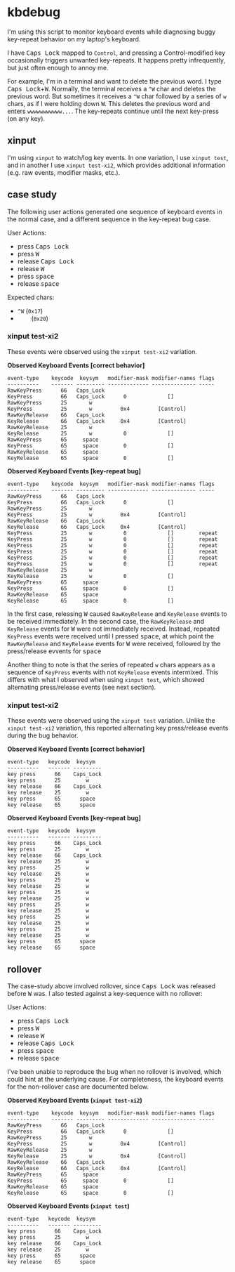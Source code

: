 # kbdebug

I'm using this script to monitor keyboard events while diagnosing buggy key-repeat behavior on my laptop's keyboard.

I have <kbd>Caps Lock</kbd> mapped to `Control`, and pressing a Control-modified key occasionally triggers unwanted key-repeats.
It happens pretty infrequently, but just often enough to annoy me.

For example, I'm in a terminal and want to delete the previous word.
I type <kbd>Caps Lock</kbd>+<kbd>W</kbd>.
Normally, the terminal receives a `^W` char and deletes the previous word.
But sometimes it receives a `^W` char followed by a series of `w` chars, as if I were holding down <kbd>W</kbd>.
This deletes the previous word and enters `wwwwwwwwwww...`.
The key-repeats continue until the next key-press (on any key).

## xinput

I'm using `xinput` to watch/log key events.
In one variation, I use `xinput test`, and in another I use `xinput test-xi2`, which provides additional information (e.g. raw events, modifier masks, etc.).

## case study

The following user actions generated one sequence of keyboard events in the normal case, and a different sequence in the key-repeat bug case.

User Actions:

* press <kbd>Caps Lock</kbd>
* press <kbd>W</kbd>
* release <kbd>Caps Lock</kbd>
* release <kbd>W</kbd>
* press <kbd>space</kbd>
* release <kbd>space</kbd>

Expected chars:
* `^W` (`0x17`)
* ` ` &nbsp;&nbsp;&nbsp;&nbsp;&nbsp;(`0x20`)

### xinput test-xi2

These events were observed using the `xinput test-xi2` variation.

**Observed Keyboard Events [correct behavior]**
```
event-type    keycode  keysym   modifier-mask modifier-names flags
----------    ------- --------- ------------- -------------- -----
RawKeyPress      66   Caps_Lock
KeyPress         66   Caps_Lock      0             []
RawKeyPress      25       w
KeyPress         25       w         0x4         [Control]
RawKeyRelease    66   Caps_Lock
KeyRelease       66   Caps_Lock     0x4         [Control]
RawKeyRelease    25       w
KeyRelease       25       w          0             []
RawKeyPress      65     space
KeyPress         65     space        0             []
RawKeyRelease    65     space
KeyRelease       65     space        0             []
```

**Observed Keyboard Events [key-repeat bug]**
```
event-type    keycode  keysym   modifier-mask modifier-names flags
----------    ------- --------- ------------- -------------- -----
RawKeyPress      66   Caps_Lock
KeyPress         66   Caps_Lock      0             []
RawKeyPress      25       w
KeyPress         25       w         0x4         [Control]
RawKeyRelease    66   Caps_Lock
KeyRelease       66   Caps_Lock     0x4         [Control]
KeyPress         25       w          0             []        repeat
KeyPress         25       w          0             []        repeat
KeyPress         25       w          0             []        repeat
KeyPress         25       w          0             []        repeat
KeyPress         25       w          0             []        repeat
KeyPress         25       w          0             []        repeat
RawKeyRelease    25       w
KeyRelease       25       w          0             []
RawKeyPress      65     space
KeyPress         65     space        0             []
RawKeyRelease    65     space
KeyRelease       65     space        0             []
```

In the first case, releasing <kbd>W</kbd> caused `RawKeyRelease` and `KeyRelease` events to be received immediately.
In the second case, the `RawKeyRelease` and `KeyRelease` events for <kbd>W</kbd> were not immediately received.
Instead, repeated `KeyPress` events were received until I pressed <kbd>space</kbd>, at which point the `RawKeyRelease` and `KeyRelease` events for <kbd>W</kbd> were received, followed by the press/release evvents for <kbd>space</kbd>

Another thing to note is that the series of repeated `w` chars appears as a sequence of `KeyPress` events with not `KeyRelease` events intermixed.
This differs with what I observed when using `xinput test`, which showed alternating press/release events (see next section).

### xinput test-xi2

These events were observed using the `xinput test` variation. Unlike the `xinput test-xi2` variation, this reported alternating key press/release events during the bug behavior.

**Observed Keyboard Events [correct behavior]**
```
event-type   keycode  keysym
----------   ------- ---------
key press      66    Caps_Lock
key press      25        w
key release    66    Caps_Lock
key release    25        w
key press      65      space
key release    65      space
```

**Observed Keyboard Events [key-repeat bug]**
```
event-type   keycode  keysym
----------   ------- ---------
key press      66    Caps_Lock
key press      25        w
key release    66    Caps_Lock
key release    25        w
key press      25        w
key release    25        w
key press      25        w
key release    25        w
key press      25        w
key release    25        w
key press      25        w
key release    25        w
key press      25        w
key release    25        w
key press      25        w
key release    25        w
key press      65      space
key release    65      space
```

## rollover

The case-study above involved rollover, since <kbd>Caps Lock</kbd> was released before <kbd>W</kbd> was.
I also tested against a key-sequence with no rollover:

User Actions:

* press <kbd>Caps Lock</kbd>
* press <kbd>W</kbd>
* release <kbd>W</kbd>
* release <kbd>Caps Lock</kbd>
* press <kbd>space</kbd>
* release <kbd>space</kbd>

I've been unable to reproduce the bug when no rollover is involved, which could hint at the underlying cause.
For completeness, the keyboard events for the non-rollover case are documented below.

**Observed Keyboard Events (`xinput test-xi2`)**
```
event-type    keycode  keysym   modifier-mask modifier-names flags
----------    ------- --------- ------------- -------------- -----
RawKeyPress      66   Caps_Lock
KeyPress         66   Caps_Lock      0             []
RawKeyPress      25       w
KeyPress         25       w         0x4         [Control]
RawKeyRelease    25       w
KeyRelease       25       w         0x4         [Control]
RawKeyRelease    66   Caps_Lock
KeyRelease       66   Caps_Lock     0x4         [Control]
RawKeyPress      65     space
KeyPress         65     space        0             []
RawKeyRelease    65     space
KeyRelease       65     space        0             []
```

**Observed Keyboard Events (`xinput test`)**
```
event-type   keycode  keysym
----------   ------- ---------
key press      66    Caps_Lock
key press      25        w
key release    66    Caps_Lock
key release    25        w
key press      65      space
key release    65      space
```
